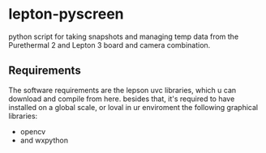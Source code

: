 # lepton-pyscreen
python script for taking snapshots and managing temp data from the Purethermal 2 and Lepton 3 board and camera combination.

## Requirements
The software requirements are the lepson uvc libraries, which u can download and compile from here.
besides that, it's required to have installed on a global scale, or loval in ur enviroment the following graphical libraries:
+ opencv
+ and wxpython
